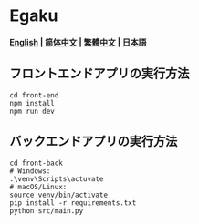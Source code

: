 # Egaku

**[English](README.md) | [简体中文](README_hans.md) | [繁體中文](README_hant.md) | [日本語](README_jp.md)**

## フロントエンドアプリの実行方法

```shell
cd front-end
npm install
npm run dev
```

## バックエンドアプリの実行方法

```shell
cd front-back
# Windows:
.\venv\Scripts\actuvate
# macOS/Linux:
source venv/bin/activate
pip install -r requirements.txt
python src/main.py
```
